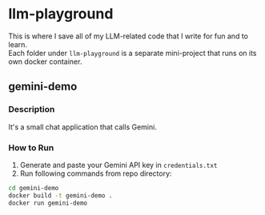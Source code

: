 # llm-playground
This is where I save all of my LLM-related code that I write for fun and to learn.  
Each folder under ```llm-playground``` is a separate mini-project that runs on its own docker container.

## gemini-demo

### Description
It's a small chat application that calls Gemini.

### How to Run
1. Generate and paste your Gemini API key in ```credentials.txt```
2. Run following commands from repo directory:
```sh
cd gemini-demo
docker build -t gemini-demo .
docker run gemini-demo
```
